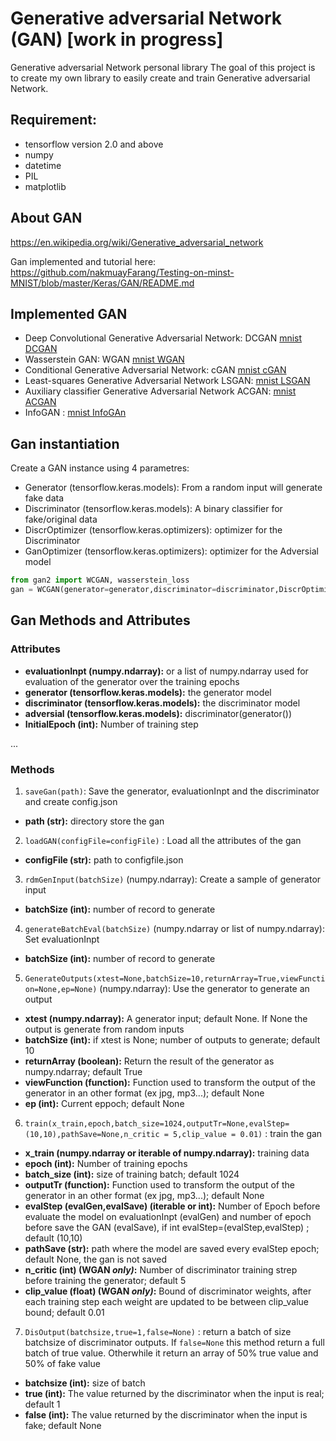 # Generative adversarial Network (GAN) [work in progress]
Generative adversarial Network personal library
The goal of this project is to create my own library to easily create and train Generative adversarial Network.


## Requirement: 
- tensorflow version 2.0 and above
- numpy
- datetime
- PIL
- matplotlib


## About GAN

https://en.wikipedia.org/wiki/Generative_adversarial_network

Gan implemented and tutorial here:<br>
https://github.com/nakmuayFarang/Testing-on-minst-MNIST/blob/master/Keras/GAN/README.md

## Implemented GAN 
- Deep Convolutional Generative Adversarial Network: DCGAN [mnist DCGAN](https://github.com/nakmuayFarang/Testing-on-minst-MNIST/blob/master/Keras/GAN/DCGAN-V2.ipynb)
- Wasserstein GAN: WGAN [mnist WGAN](https://github.com/nakmuayFarang/Testing-on-minst-MNIST/blob/master/Keras/GAN/WGAN-V2.ipynb)
- Conditional Generative Adversarial Network: cGAN [mnist cGAN](https://github.com/nakmuayFarang/Testing-on-minst-MNIST/blob/master/Keras/GAN/cGan-V2.ipynb)
- Least-squares Generative Adversarial Network LSGAN: [mnist LSGAN](https://github.com/nakmuayFarang/Testing-on-minst-MNIST/blob/master/Keras/GAN/LSGAN-V2.ipynb)
- Auxiliary classifier Generative Adversarial Network ACGAN: [mnist ACGAN](https://github.com/nakmuayFarang/Testing-on-minst-MNIST/blob/master/Keras/GAN/ACGAN-V2.ipynb)
- InfoGAN : [mnist InfoGAn](https://github.com/nakmuayFarang/Testing-on-minst-MNIST/blob/master/Keras/GAN/InfoGAN-V2.ipynb)



## Gan instantiation
Create a GAN instance using 4 parametres:
- Generator (tensorflow.keras.models): From a random input will generate fake data
- Discriminator (tensorflow.keras.models): A binary classifier for fake/original data
- DiscrOptimizer (tensorflow.keras.optimizers): optimizer for the Discriminator
- GanOptimizer (tensorflow.keras.optimizers): optimizer for the Adversial model


```python
from gan2 import WCGAN, wasserstein_loss
gan = WCGAN(generator=generator,discriminator=discriminator,DiscrOptimizer=RMSprop(lr=5e-5),GanOptimizer=RMSprop(lr=5e-5))
```


## Gan Methods and Attributes


### Attributes
- **evaluationInpt (numpy.ndarray):** or a list of numpy.ndarray used for evaluation of the generator over the training epochs
- **generator (tensorflow.keras.models):** the generator model
- **discriminator (tensorflow.keras.models):** the discriminator model
- **adversial (tensorflow.keras.models):** discriminator(generator())
- **InitialEpoch (int):** Number of training step

...
### Methods
1) ```saveGan(path)```: Save the generator, evaluationInpt and the discriminator and create config.json
- **path (str):** directory store the gan


2)  ```loadGAN(configFile=configFile)``` : Load all the attributes of the gan
- **configFile (str):** path to configfile.json


3) ```rdmGenInput(batchSize)``` (numpy.ndarray): Create a sample of generator input
- **batchSize (int):** number of record to generate


4) ```generateBatchEval(batchSize)``` (numpy.ndarray or list of numpy.ndarray): Set evaluationInpt
- **batchSize (int):** number of record to generate

5) ```GenerateOutputs(xtest=None,batchSize=10,returnArray=True,viewFunction=None,ep=None)``` (numpy.ndarray): Use the generator to generate an output
- **xtest (numpy.ndarray):** A generator input; default None. If None the output is generate from random inputs 
- **batchSize (int):** if xtest is None; number of outputs to generate; default 10
- **returnArray (boolean):** Return the result of the generator as numpy.ndarray; default True
- **viewFunction (function):** Function used to transform the output of the generator in an other format (ex jpg, mp3...); default None
- **ep (int):** Current eppoch; default None

6) ```train(x_train,epoch,batch_size=1024,outputTr=None,evalStep=(10,10),pathSave=None,n_critic = 5,clip_value = 0.01)``` : train the gan
- **x_train (numpy.ndarray or iterable of numpy.ndarray):** training data
- **epoch (int):** Number of training epochs 
- **batch_size (int):** size of training batch; default 1024
- **outputTr (function):** Function used to transform the output of the generator in an other format (ex jpg, mp3...); default None
- **evalStep (evalGen,evalSave) (iterable or int):** Number of Epoch before evaluate the model on evaluationInpt (evalGen) and number of epoch before save the GAN (evalSave), if int evalStep=(evalStep,evalStep)  ; default (10,10)
- **pathSave (str):** path where the model are saved every evalStep epoch; default None, the gan is not saved
- **n_critic (int) (WGAN _only)_:** Number of discriminator training strep before training the generator;  default  5
- **clip_value (float) (WGAN _only)_:** Bound of discriminator weights, after each training step each weight are updated to be between clip_value bound; default 0.01


7) ```DisOutput(batchsize,true=1,false=None)``` : return a batch of size batchsize of discriminator outputs. If ```false=None``` this method return a full batch of true value. Otherwhile it return an array of 50% true value and 50% of fake value
- **batchsize (int):** size of batch
- **true (int):** The value returned by the discriminator when the input is real; default 1
- **false (int):** The value returned by the discriminator when the input is fake; default None


